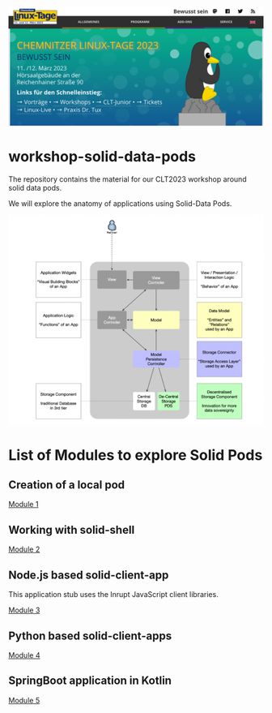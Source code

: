 
![docs/img.png](docs/img.png)

# workshop-solid-data-pods

The repository contains the material for our CLT2023 workshop around solid data pods.

We will explore the anatomy of applications using Solid-Data Pods.

![docs/image-2023-03-08-14-51-01-190.png](docs/image-2023-03-08-14-51-01-190.png)


# List of Modules to explore Solid Pods

## Creation of a local pod
[Module 1](module-1/README.md)

## Working with solid-shell
[Module 2](module-2/README.md)

## Node.js based solid-client-app
This application stub uses the Inrupt JavaScript client libraries.

[Module 3](module-3/README.md)

## Python based solid-client-apps
[Module 4](module-4/README.md)

## SpringBoot application in Kotlin
[Module 5](module-5/README.md)